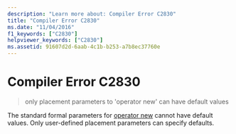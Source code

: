 ```yaml
---
description: "Learn more about: Compiler Error C2830"
title: "Compiler Error C2830"
ms.date: "11/04/2016"
f1_keywords: ["C2830"]
helpviewer_keywords: ["C2830"]
ms.assetid: 91607d2d-6aab-4c1b-b253-a7b8ec37760e
---
```

# Compiler Error C2830

> only placement parameters to 'operator new' can have default values

The standard formal parameters for [operator new](../../standard-library/new-operators.md#op_new) cannot have default values. Only user-defined placement parameters can specify defaults.
